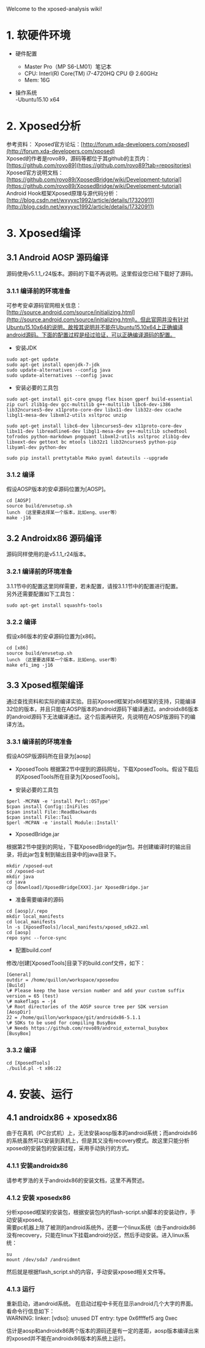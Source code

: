 Welcome to the xposed-analysis wiki!  


# 1. 软硬件环境
- 硬件配置  
    - Master Pro（MP S6-LM01）笔记本
    - CPU: Interl(R) Core(TM) i7-4720HQ CPU @ 2.60GHz
    - Mem: 16G

- 操作系统  
    -Ubuntu15.10 x64
    
# 2. Xposed分析

参考资料：
Xposed官方论坛：[http://forum.xda-developers.com/xposed](http://forum.xda-developers.com/xposed)  
Xposed的作者是rovo89，源码等都位于其github的主页内：[https://github.com/rovo89](https://github.com/rovo89?tab=repositories)  
Xposed官方说明文档：[https://github.com/rovo89/XposedBridge/wiki/Development-tutorial](https://github.com/rovo89/XposedBridge/wiki/Development-tutorial)  
Android Hook框架Xposed原理与源代码分析：[http://blog.csdn.net/wxyyxc1992/article/details/17320911](http://blog.csdn.net/wxyyxc1992/article/details/17320911)  
    
# 3. Xposed编译

## 3.1 Android AOSP 源码编译

源码使用v5.1.1_r24版本。源码的下载不再说明。这里假设您已经下载好了源码。
    
### 3.1.1 编译前的环境准备

可参考安卓源码官网相关信息：[http://source.android.com/source/initializing.html](http://source.android.com/source/initializing.html)。但此官网并没有针对Ubuntu15.10x64的说明，故按其说明并不能在Ubuntu15.10x64上正确编译android源码。下面的配置过程是经过验证，可以正确编译源码的配置。  

- 安装JDK
```
sudo apt-get update
sudo apt-get install openjdk-7-jdk
sudo update-alternatives --config java
sudo update-alternatives --config javac
```

- 安装必要的工具包
```
sudo apt-get install git-core gnupg flex bison gperf build-essential zip curl zlib1g-dev gcc-multilib g++-multilib libc6-dev-i386 lib32ncurses5-dev x11proto-core-dev libx11-dev lib32z-dev ccache libgl1-mesa-dev libxml2-utils xsltproc unzip

sudo apt-get install libc6-dev libncurses5-dev x11proto-core-dev libx11-dev libreadline6-dev libgl1-mesa-dev g++-multilib schedtool tofrodos python-markdown pngquant libxml2-utils xsltproc zlib1g-dev libxext-dev gettext bc mtools lib32z1 lib32ncurses5 python-pip libyaml-dev python-dev

sudo pip install prettytable Mako pyaml dateutils --upgrade
```

### 3.1.2 编译

假设AOSP版本的安卓源码位置为[AOSP]。  

```
cd [AOSP]
source build/envsetup.sh
lunch （这里要选择某一个版本，比如eng、user等）
make -j16
```

## 3.2 Androidx86 源码编译

源码同样使用的是v5.1.1_r24版本。

### 3.2.1 编译前的环境准备

3.1.1节中的配置这里同样需要，若未配置，请按3.1.1节中的配置进行配置。  
另外还需要配置如下工具包：  

```
sudo apt-get install squashfs-tools
```

### 3.2.2 编译

假设x86版本的安卓源码位置为[x86]。  

```
cd [x86]
source build/envsetup.sh
lunch （这里要选择某一个版本，比如eng、user等）
make efi_img -j16
```

## 3.3 Xposed框架编译

通过查找资料和实际的编译实验。目前Xposed框架对x86框架的支持，只能编译32位的版本，并且只能在AOSP版本的android源码下编译通过。androidx86版本的android源码下无法编译通过。这个后面再研究，先说明在AOSP版源码下的编译方法。  

### 3.3.1 编译前的环境准备

假设AOSP版源码所在目录为[aosp]  

- XposedTools
根据第2节中提到的源码网址，下载XposedTools。假设下载后的XposedTools所在目录为[XposedTools]。  

- 安装必要的工具包

```
$perl -MCPAN -e 'install Perl::OSType'
$cpan install Config::IniFiles
$cpan install File::ReadBackwards
$cpan install File::Tail
$perl -MCPAN -e 'install Module::Install'
```

- XposedBridge.jar

根据第2节中提到的网址，下载XposedBridge的jar包。并创建编译时的输出目录，将此jar包复制到输出目录中的java目录下。  

```
mkdir /xposed-out
cd /xposed-out
mkdir java
cd java
cp [download]/XposedBridge[XXX].jar XposedBridge.jar
```

- 准备需要编译的源码

```
cd [aosp]/.repo
mkdir local_manifests
cd local_manifests
ln -s [XposedTools]/local_manifests/xposed_sdk22.xml
cd [aosp]
repo sync --force-sync
```

- 配置build.conf

修改/创建[XposedTools]目录下的build.conf文件，如下：  

```
[General]
outdir = /home/quillon/workspace/xposedou
[Build]
\# Please keep the base version number and add your custom suffix
version = 65 (test)
\# makeflags = -j4
\# Root directories of the AOSP source tree per SDK version
[AospDir]
22 = /home/quillon/workspace/git/androidx86-5.1.1
\# SDKs to be used for compiling BusyBox
\# Needs https://github.com/rovo89/android_external_busybox
[BusyBox]
```

### 3.3.2 编译

```
cd [XposedTools]
./build.pl -t x86:22
```

# 4. 安装、运行

## 4.1 androidx86 + xposedx86

由于在真机（PC台式机）上，无法安装aosp版本的android系统；而androidx86的系统虽然可以安装到真机上，但是其又没有recovery模式。故这里只能分析xposed的安装包的安装过程，采用手动执行的方式。  

### 4.1.1 安装androidx86

请参考罗浩的关于androidx86的安装文档，这里不再赘述。  

### 4.1.2 安装 xposedx86

分析xposed框架的安装包，根据安装包内的flash-script.sh脚本的安装动作，手动安装xposed。  
需要pc机器上除了被测的android系统外，还要一个linux系统（由于androidx86没有recovery，只能在linux下挂载android分区，然后手动安装。进入linux系统：  
```
su
mount /dev/sda7 /androidmnt
```
然后就是根据flash_script.sh的内容，手动安装xposed相关文件等。  

### 4.1.3 运行

重新启动，进android系统。
在启动过程中卡死在显示android几个大字的界面。看命令行信息如下：  
WARNING: linker: [vdso]: unused DT entry: type 0x6ffffef5 arg 0xec  

估计是aosp和androidx86两个版本的源码还是有一定的差距，aosp版本编译出来的xposed并不能在androidx86版本的系统上运行。  







